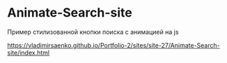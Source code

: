 # Animate-Search-site
 
Пример стилизованной кнопки поиска с анимацией на js

https://vladimirsaenko.github.io/Portfolio-2/sites/site-27/Animate-Search-site/index.html

